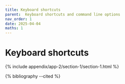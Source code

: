 ```yaml
---
title: Keyboard shortcuts
parent:  Keyboard shortcuts and command line options
nav_order: 1
date: 2025-04-04
maths: 1
---
```


# Keyboard shortcuts

{% include appendix/app-2/section-1/section-1.html %}

{% bibliography --cited %}

